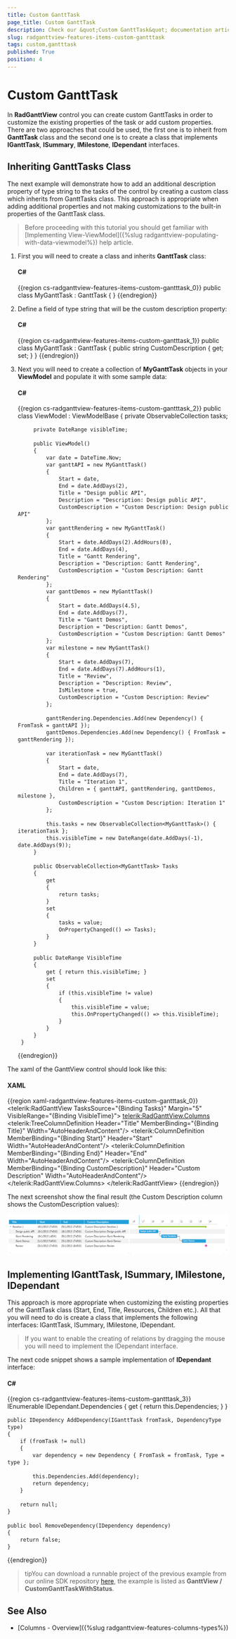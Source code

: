 ```yaml
---
title: Custom GanttTask
page_title: Custom GanttTask
description: Check our &quot;Custom GanttTask&quot; documentation article for the RadGanttView {{ site.framework_name }} control.
slug: radganttview-features-items-custom-gantttask
tags: custom,gantttask
published: True
position: 4
---
```


# Custom GanttTask

In __RadGanttView__ control you can create custom GanttTasks in order to customize the existing properties of the task or add custom properties. There are two approaches that could be used, the first one is to inherit from __GanttTask__ class and the second one is to create a class that implements __IGanttTask__, __ISummary__, __IMilestone__, __IDependant__ interfaces.

## Inheriting GanttTasks Class

The next example will demonstrate how to add an additional description property of type string to the tasks of the control by creating a custom class which inherits from GanttTasks class. This approach is appropriate when adding additional properties and not making customizations to the built-in properties of the GanttTask class.

>Before proceeding with this tutorial you should get familiar with [Implementing View-ViewModel]({%slug radganttview-populating-with-data-viewmodel%}) help article.

1. First you will need to create a class and inherits __GanttTask__ class:

	#### __C#__

	{{region cs-radganttview-features-items-custom-gantttask_0}}
		public class MyGanttTask : GanttTask
		{
		}
	{{endregion}}

1. Define a field of type string that will be the custom description property:

	#### __C#__

	{{region cs-radganttview-features-items-custom-gantttask_1}}
		public class MyGanttTask : GanttTask
		{
		    public string CustomDescription { get; set; }
		}
	{{endregion}}

1. Next you will need to create a collection of __MyGanttTask__ objects in your __ViewModel__ and populate it with some sample data:

	#### __C#__

	{{region cs-radganttview-features-items-custom-gantttask_2}}
		public class ViewModel : ViewModelBase
		{
		    private ObservableCollection<MyGanttTask> tasks;
		
		    private DateRange visibleTime;
		
		    public ViewModel()
		    {
		        var date = DateTime.Now;
		        var ganttAPI = new MyGanttTask()
		        {
		            Start = date,
		            End = date.AddDays(2),
		            Title = "Design public API",
		            Description = "Description: Design public API",
		            CustomDescription = "Custom Description: Design public API"
		        };
		        var ganttRendering = new MyGanttTask()
		        {
		            Start = date.AddDays(2).AddHours(8),
		            End = date.AddDays(4),
		            Title = "Gantt Rendering",
		            Description = "Description: Gantt Rendering",
		            CustomDescription = "Custom Description: Gantt Rendering"
		        };
		        var ganttDemos = new MyGanttTask()
		        {
		            Start = date.AddDays(4.5),
		            End = date.AddDays(7),
		            Title = "Gantt Demos",
		            Description = "Description: Gantt Demos",
		            CustomDescription = "Custom Description: Gantt Demos"
		        };
		        var milestone = new MyGanttTask()
		        {
		            Start = date.AddDays(7),
		            End = date.AddDays(7).AddHours(1),
		            Title = "Review",
		            Description = "Description: Review",
		            IsMilestone = true,
		            CustomDescription = "Custom Description: Review"
		        };
		
		        ganttRendering.Dependencies.Add(new Dependency() { FromTask = ganttAPI });
		        ganttDemos.Dependencies.Add(new Dependency() { FromTask = ganttRendering });
		
		        var iterationTask = new MyGanttTask()
		        {
		            Start = date,
		            End = date.AddDays(7),
		            Title = "Iteration 1",
		            Children = { ganttAPI, ganttRendering, ganttDemos, milestone },
		            CustomDescription = "Custom Description: Iteration 1"
		        };
		
		        this.tasks = new ObservableCollection<MyGanttTask>() { iterationTask };
		        this.visibleTime = new DateRange(date.AddDays(-1), date.AddDays(9));
		    }
		
		    public ObservableCollection<MyGanttTask> Tasks
		    {
		        get
		        {
		            return tasks;
		        }
		        set
		        {
		            tasks = value;
		            OnPropertyChanged(() => Tasks);
		        }
		    }
		
		    public DateRange VisibleTime
		    {
		        get { return this.visibleTime; }
		        set
		        {
		            if (this.visibleTime != value)
		            {
		                this.visibleTime = value;
		                this.OnPropertyChanged(() => this.VisibleTime);
		            }
		        }
		    }
		}
	{{endregion}}

The xaml of the GanttView control should look like this:

#### __XAML__

{{region xaml-radganttview-features-items-custom-gantttask_0}}
	<telerik:RadGanttView TasksSource="{Binding Tasks}" Margin="5"
	VisibleRange="{Binding VisibleTime}">
	    <telerik:RadGanttView.Columns>
	        <telerik:TreeColumnDefinition Header="Title" MemberBinding="{Binding Title}" Width="AutoHeaderAndContent"/>
	        <telerik:ColumnDefinition MemberBinding="{Binding Start}" Header="Start" Width="AutoHeaderAndContent"/>
	        <telerik:ColumnDefinition MemberBinding="{Binding End}" Header="End" Width="AutoHeaderAndContent"/>
	        <telerik:ColumnDefinition MemberBinding="{Binding CustomDescription}" Header="Custom Description" Width="AutoHeaderAndContent"/>
	    </telerik:RadGanttView.Columns>
	</telerik:RadGanttView>
{{endregion}}

The next screenshot show the final result (the Custom Description column shows the CustomDescription values):

![radganttview-features-items-custom-gantttask-1](images/radganttview-features-items-custom-gantttask-1.png)

## Implementing IGanttTask, ISummary, IMilestone, IDependant

This approach is more appropriate when customizing the existing properties of the GanttTask class (Start, End, Title, Resources, Children etc.). All that you will need to do is create a class that implements the following interfaces: IGanttTask, ISummary, IMilestone, IDependant.

>If you want to enable the creating of relations by dragging the mouse you will need to implement the IDependant interface.

The next code snippet shows a sample implementation of __IDependant__ interface:

#### __C#__

{{region cs-radganttview-features-items-custom-gantttask_3}}
	IEnumerable IDependant.Dependencies
	{
	    get { return this.Dependencies; }
	}
	
	public IDependency AddDependency(IGanttTask fromTask, DependencyType type)
	{
	    if (fromTask != null)
	    {
	        var dependency = new Dependency { FromTask = fromTask, Type = type };
	
	        this.Dependencies.Add(dependency);
	        return dependency;
	    }
	
	    return null;
	}
	
	public bool RemoveDependency(IDependency dependency)
	{
	    return false;
	}
{{endregion}}

>tipYou can download a runnable project of the previous example from our online SDK repository [here](https://github.com/telerik/xaml-sdk), the example is listed as __GanttView / CustomGanttTaskWithStatus__.

## See Also

 * [Columns - Overview]({%slug radganttview-features-columns-types%})
